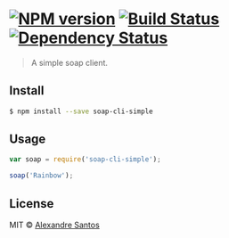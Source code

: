 #  [![NPM version][npm-image]][npm-url] [![Build Status][travis-image]][travis-url] [![Dependency Status][daviddm-url]][daviddm-image]

> A simple soap client.


## Install

```sh
$ npm install --save soap-cli-simple
```


## Usage

```js
var soap = require('soap-cli-simple');

soap('Rainbow');
```


## License

MIT © [Alexandre Santos](https://github.com/AlexSantos)


[npm-url]: https://npmjs.org/package/soap-cli-simple
[npm-image]: https://badge.fury.io/js/soap-cli-simple.svg
[travis-url]: https://travis-ci.org/AlexSantos/soap-cli-simple
[travis-image]: https://travis-ci.org/AlexSantos/soap-cli-simple.svg?branch=master
[daviddm-url]: https://david-dm.org/AlexSantos/soap-cli-simple.svg?theme=shields.io
[daviddm-image]: https://david-dm.org/AlexSantos/soap-cli-simple
